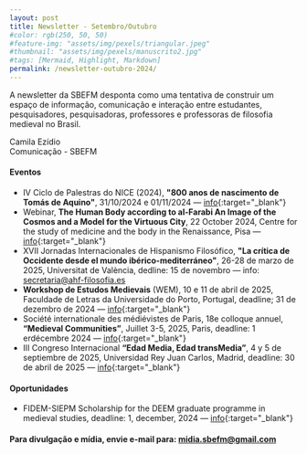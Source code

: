 ```yaml
---
layout: post
title: Newsletter - Setembro/Outubro
#color: rgb(250, 50, 50)
#feature-img: "assets/img/pexels/triangular.jpeg"
#thumbnail: "assets/img/pexels/manuscrito2.jpg"
#tags: [Mermaid, Highlight, Markdown]
permalink: /newsletter-outubro-2024/
---
```


A newsletter da SBEFM desponta como uma tentativa de construir um espaço de informação, comunicação e interação entre estudantes, pesquisadores, pesquisadoras, professores e professoras de filosofia medieval no Brasil.

Camila Ezídio <br />
Comunicação - SBEFM

#### Eventos
- IV Ciclo de Palestras do NICE (2024), **"800 anos de nascimento de Tomás de Aquino"**, 31/10/2024 e 01/11/2024 — [info](https://sites.google.com/view/nice-uem/eventos){:target="_blank"}
- Webinar, **The Human Body according to al-Farabi An Image of the Cosmos and a Model for the Virtuous City**, 22 October 2024, Centre for the study of medicine and the body in the Renaissance, Pisa — [info](https://csmbr.fondazionecomel.org/events/online-lectures/the-body-in-al-farabi/){:target="_blank"}
- XVII Jornadas Internacionales de Hispanismo Filosófico, **"La crítica de Occidente desde el mundo ibérico-mediterráneo"**, 26-28 de marzo de 2025, Universitat de València, dedline: 15 de novembro — info: <secretaria@ahf-filosofia.es>
- **Workshop de Estudos Medievais** (WEM), 10 e 11 de abril de 2025, Faculdade de Letras da Universidade do Porto, Portugal, deadline; 31 de dezembro de 2024 — [info](http://gihmedieval.blogspot.com){:target="_blank"}
- Société internationale des médiévistes de Paris, 18e colloque annuel, **“Medieval Communities”**, Juillet 3-5, 2025, Paris, deadline: 1 erdécembre 2024 — [info](https://imsparis.hypotheses.org){:target="_blank"}
- III Congreso Internacional **“Edad Media, Edad transMedia”**, 4 y 5 de septiembre de 2025, Universidad Rey Juan Carlos, Madrid, deadline: 30 de abril de 2025 — [info](https://eventos.urjc.es/122467/detail/iii-congreso-internacional-edad-media-edad-transmedia.html){:target="_blank"}

#### Oportunidades
- FIDEM-SIEPM Scholarship for the DEEM graduate programme in medieval studies, deadline: 1, december, 2024 — [info](https://hiw.kuleuven.be/siepm/fidem-siepm-scholarship){:target="_blank"}




#### Para divulgação e mídia, envie e-mail para: <midia.sbefm@gmail.com>
